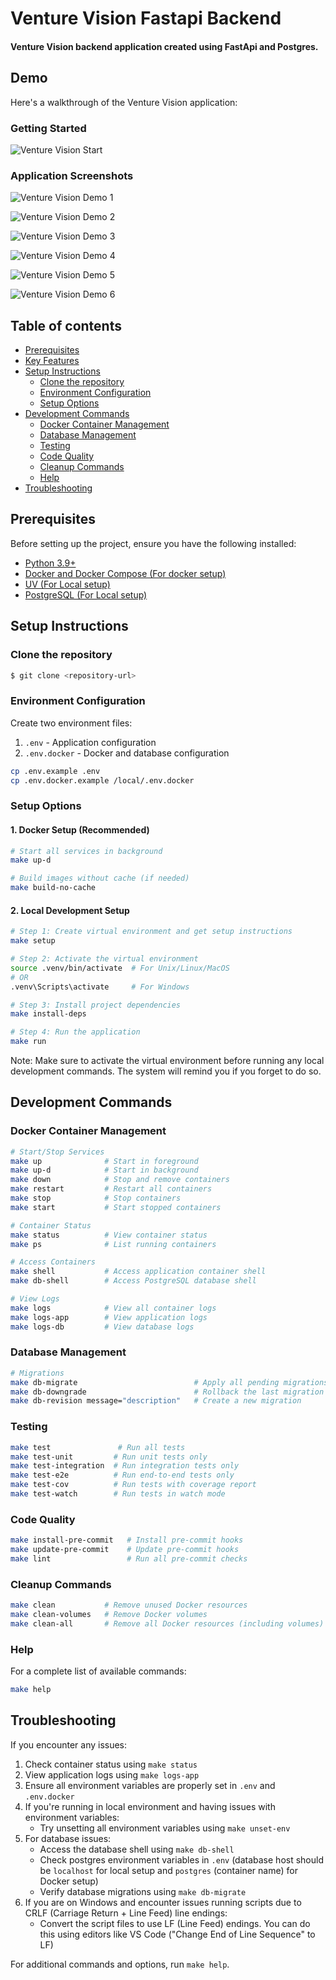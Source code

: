 # Venture Vision Fastapi Backend

#### Venture Vision backend application created using FastApi and Postgres. 

## Demo

Here's a walkthrough of the Venture Vision application:

### Getting Started
![Venture Vision Start](images/venture-vision-start.png)

### Application Screenshots

![Venture Vision Demo 1](images/venture-vision-1.png)

![Venture Vision Demo 2](images/venture-vision-2.png)

![Venture Vision Demo 3](images/venture-vision-3.png)

![Venture Vision Demo 4](images/venture-vision-4.png)

![Venture Vision Demo 5](images/venture-vision-5.png)

![Venture Vision Demo 6](images/venture-vision-6.png)

## Table of contents

- [Prerequisites](#prerequisites)
- [Key Features](#key-features)
- [Setup Instructions](#setup-instructions)
  - [Clone the repository](#clone-the-repository)
  - [Environment Configuration](#environment-configuration)
  - [Setup Options](#setup-instructions)
- [Development Commands](#development-commands)
  - [Docker Container Management](#docker-container-management)
  - [Database Management](#database-management)
  - [Testing](#testing)
  - [Code Quality](#code-quality)
  - [Cleanup Commands](#cleanup-commands)
  - [Help](#help)
- [Troubleshooting](#troubleshooting)

## Prerequisites

Before setting up the project, ensure you have the following installed:

- [Python 3.9+](https://www.python.org/)
- [Docker and Docker Compose (For docker setup)](https://www.docker.com/)
- [UV (For Local setup)](https://docs.astral.sh/uv/)
- [PostgreSQL (For Local setup)](https://www.postgresql.org/)

## Setup Instructions

### Clone the repository

```bash
$ git clone <repository-url>
```

### Environment Configuration

Create two environment files:

1. `.env` - Application configuration
2. `.env.docker` - Docker and database configuration

```bash
cp .env.example .env
cp .env.docker.example /local/.env.docker
```

### Setup Options

#### 1. Docker Setup (Recommended)

```bash
# Start all services in background
make up-d

# Build images without cache (if needed)
make build-no-cache
```

#### 2. Local Development Setup

```bash
# Step 1: Create virtual environment and get setup instructions
make setup

# Step 2: Activate the virtual environment
source .venv/bin/activate  # For Unix/Linux/MacOS
# OR
.venv\Scripts\activate     # For Windows

# Step 3: Install project dependencies
make install-deps

# Step 4: Run the application
make run
```

Note: Make sure to activate the virtual environment before running any local development commands. The system will
remind you if you forget to do so.

## Development Commands

### Docker Container Management

```bash
# Start/Stop Services
make up              # Start in foreground
make up-d            # Start in background
make down            # Stop and remove containers
make restart         # Restart all containers
make stop            # Stop containers
make start           # Start stopped containers

# Container Status
make status          # View container status
make ps              # List running containers

# Access Containers
make shell           # Access application container shell
make db-shell        # Access PostgreSQL database shell

# View Logs
make logs            # View all container logs
make logs-app        # View application logs
make logs-db         # View database logs
```

### Database Management

```bash
# Migrations
make db-migrate                          # Apply all pending migrations
make db-downgrade                        # Rollback the last migration
make db-revision message="description"   # Create a new migration
```

### Testing

```bash
make test               # Run all tests
make test-unit         # Run unit tests only
make test-integration  # Run integration tests only
make test-e2e          # Run end-to-end tests only
make test-cov          # Run tests with coverage report
make test-watch        # Run tests in watch mode
```

### Code Quality

```bash
make install-pre-commit   # Install pre-commit hooks
make update-pre-commit    # Update pre-commit hooks
make lint                 # Run all pre-commit checks
```

### Cleanup Commands

```bash
make clean           # Remove unused Docker resources
make clean-volumes   # Remove Docker volumes
make clean-all       # Remove all Docker resources (including volumes)
```

### Help

For a complete list of available commands:

```bash
make help
```

## Troubleshooting

If you encounter any issues:

1. Check container status using `make status`
2. View application logs using `make logs-app`
3. Ensure all environment variables are properly set in `.env` and `.env.docker`
4. If you're running in local environment and having issues with environment variables:
   - Try unsetting all environment variables using `make unset-env`
5. For database issues:
   - Access the database shell using `make db-shell`
   - Check postgres environment variables in `.env` (database host should be `localhost` for local setup and `postgres`
     (container name) for Docker setup)
   - Verify database migrations using `make db-migrate`
6. If you are on Windows and encounter issues running scripts due to CRLF (Carriage Return + Line Feed) line endings:
   - Convert the script files to use LF (Line Feed) endings. You can do this using editors like VS Code ("Change End of
     Line Sequence" to LF)

For additional commands and options, run `make help`.
